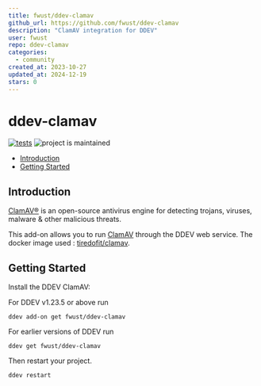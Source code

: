 ```yaml
---
title: fwust/ddev-clamav
github_url: https://github.com/fwust/ddev-clamav
description: "ClamAV integration for DDEV"
user: fwust
repo: ddev-clamav
categories:
  - community
created_at: 2023-10-27
updated_at: 2024-12-19
stars: 0
---
```


# ddev-clamav <!-- omit in toc -->

[![tests](https://github.com/fwust/ddev-clamav/actions/workflows/tests.yml/badge.svg)](https://github.com/fwust/ddev-clamav/actions/workflows/tests.yml) ![project is maintained](https://img.shields.io/maintenance/yes/2024.svg)

- [Introduction](#introduction)
- [Getting Started](#getting-started)

## Introduction

[ClamAV®](https://www.clamav.net/) is an open-source antivirus engine for detecting trojans, viruses, malware & other malicious threats.

This add-on allows you to run [ClamAV](https://www.clamav.net/) through the DDEV web service.
The docker image used : [tiredofit/clamav](https://github.com/tiredofit/docker-clamav).

## Getting Started

Install the DDEV ClamAV:

For DDEV v1.23.5 or above run

```shell
ddev add-on get fwust/ddev-clamav
```

For earlier versions of DDEV run

```shell
ddev get fwust/ddev-clamav
```

Then restart your project.

```shell
ddev restart
```

